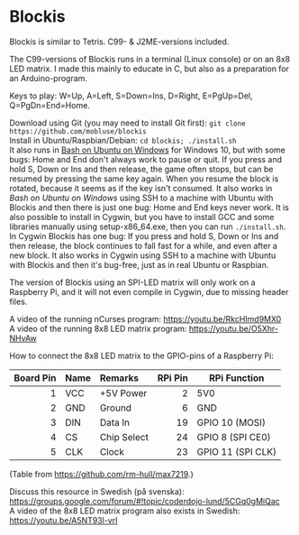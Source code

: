 # Blockis
Blockis is similar to Tetris. C99- &amp; J2ME-versions included.

The C99-versions of Blockis runs in a terminal (Linux console) or 
on an 8x8 LED matrix. I made this mainly to educate in C, but also as
a preparation for an Arduino-program.

Keys to play: W=Up, A=Left, S=Down=Ins, D=Right, E=PgUp=Del, Q=PgDn=End=Home.

Download using Git (you may need to install Git first): `git clone https://github.com/mobluse/blockis`  
Install in Ubuntu/Raspbian/Debian: `cd blockis; ./install.sh`  
It also runs in [Bash on Ubuntu on Windows](https://github.com/Microsoft/BashOnWindows) for Windows 10, but with some bugs:
Home and End don't always work to pause or quit. If you press and hold S, Down or Ins and then release, the game often stops,
but can be resumed by pressing the same key again. When you resume the block is rotated, because
it seems as if the key isn't consumed.
It also works in _Bash on Ubuntu on Windows_ using SSH to a machine with Ubuntu with Blockis and then there is just one bug: 
Home and End keys never work.
It is also possible to install in Cygwin, but you have to install GCC and some libraries manually using setup-x86_64.exe, then 
you can run `./install.sh`.
In Cygwin Blockis has one bug: If you press and hold S, Down or Ins and then release, the block continues to fall fast for a while,
and even after a new block.
It also works in Cygwin using SSH to a machine with Ubuntu with Blockis and then it's bug-free, just as in real Ubuntu or Raspbian.

The version of Blockis using an SPI-LED matrix will only work on a Raspberry Pi, and it will not even compile in Cygwin,
due to missing header files.

A video of the running nCurses program: https://youtu.be/RkcHImd9MX0  
A video of the running 8x8 LED matrix program: https://youtu.be/O5Xhr-NHvAw

How to connect the 8x8 LED matrix to the GPIO-pins of a Raspberry Pi:

| Board Pin | Name | Remarks     | RPi Pin | RPi Function      |
|----------:|:-----|:------------|--------:|-------------------|
| 1         | VCC  | +5V Power   | 2       | 5V0               |
| 2         | GND  | Ground      | 6       | GND               |
| 3         | DIN  | Data In     | 19      | GPIO 10 (MOSI)    |
| 4         | CS   | Chip Select | 24      | GPIO 8 (SPI CE0)  |
| 5         | CLK  | Clock       | 23      | GPIO 11 (SPI CLK) |
(Table from https://github.com/rm-hull/max7219.) 

Discuss this resource in Swedish (på svenska): https://groups.google.com/forum/#!topic/coderdojo-lund/5CGq0gMiQac  
A video of the 8x8 LED matrix program also exists in Swedish: https://youtu.be/A5NT93l-vrI
